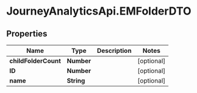 # JourneyAnalyticsApi.EMFolderDTO

## Properties

Name | Type | Description | Notes
------------ | ------------- | ------------- | -------------
**childFolderCount** | **Number** |  | [optional] 
**ID** | **Number** |  | [optional] 
**name** | **String** |  | [optional] 


